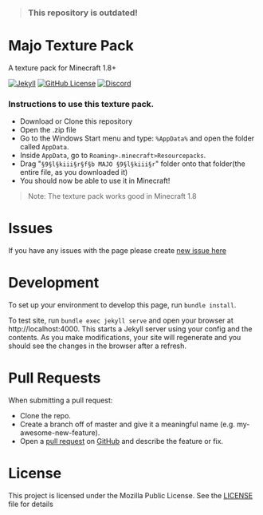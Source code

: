 > ### This repository is outdated!
# Majo Texture Pack
A texture pack for Minecraft 1.8+

[![Jekyll](https://github.com/igorkowalczyk/txt/workflows/Jekyll/badge.svg)](https://igorkowalczyk.github.io/txt)
[![GitHub License](https://img.shields.io/github/license/igorkowalczyk/txt?color=%2334D058&logo=github&logoColor=959DA5&labelColor=24292E)](https://igorkowalczyk.github.io/txt)
[![Discord](https://img.shields.io/discord/666599184844980224?color=%2334D058&logo=discord&logoColor=7289da&labelColor=24292E)](https://igorkowalczyk.github.io/majobot/server)

### Instructions to use this texture pack.

 - Download or Clone this repository
 - Open the .zip file
 - Go to the Windows Start menu and type: `%AppData%` and open the folder called `AppData`.
 - Inside `AppData`, go to `Roaming>.minecraft>Resourcepacks`.
 - Drag "`§9§l§kiii§r§f§b MAJO §9§l§kiii§r`" folder onto that folder(the entire file, as you downloaded it)
 - You should now be able to use it in Minecraft!
 
> Note: The texture pack works good in Minecraft 1.8

# Issues
If you have any issues with the page please create [new issue here](https://github.com/igorkowalczyk/txt/issues)

# Development
To set up your environment to develop this page, run `bundle install`.

To test site, run `bundle exec jekyll serve` and open your browser at http://localhost:4000. This starts a Jekyll server using your config and the contents. As you make modifications, your site will regenerate and you should see the changes in the browser after a refresh.

# Pull Requests
When submitting a pull request:

- Clone the repo.
- Create a branch off of master and give it a meaningful name (e.g. my-awesome-new-feature).
- Open a [pull request](https://github.com/igorkowalczyk/txt/pulls) on [GitHub](https://github.com) and describe the feature or fix.

# License
This project is licensed under the Mozilla Public License. See the [LICENSE](https://github.com/igorkowalczyk/txt/blob/master/license.md) file for details
